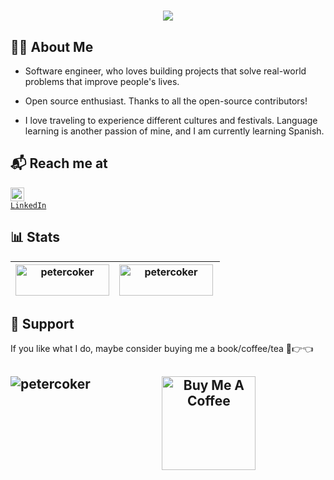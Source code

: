 <h1 align="center">
  <a href="https://git.io/typing-svg">
    <img src="https://readme-typing-svg.herokuapp.com/?lines=Hello,+There!+👋;This+is+Peter+Coker...;Nice+to+meet+you!&center=true&size=25">
  </a>
</h1>

## 👨‍💻 About Me

* Software engineer, who loves building projects that solve real-world problems that improve people's lives.

* Open source enthusiast. Thanks to all the open-source contributors!
  
* I love traveling to experience different cultures and festivals. Language learning is another passion of mine, and I am currently learning Spanish.

## 📬 Reach me at
<code><a href="https://www.linkedin.com/in/petercoker/" title="LinkedIn Profile"><img width="22" src="https://i.imgur.com/yRpa1dQ.png"> LinkedIn</a></code>

## 📊 Stats

|<img  height="50" width="150" align="center" src="https://github-readme-stats.vercel.app/api?username=petercoker&show_icons=true&locale=en" alt="petercoker" /> |  <img  height="50" width="150" align="left" src="https://github-readme-stats.vercel.app/api/top-langs?username=petercoker&show_icons=true&locale=en&layout=compact" alt="petercoker" /> |
| ---------------------------------------------------------------------------------------------------------------------------------------------------------------------------------------------------------------------------------------------------------------------------- | ---------------------------------------------------------------------------------------------------------------------------------------------------------------------------------------------------- |

## 🎁 Support
If you like what I do, maybe consider buying me a book/coffee/tea 🥺👉👈
<h2 align="center">
 <a href="https://www.buymeacoffee.com/petercoker" target="_blank"><img src="https://cdn.buymeacoffee.com/buttons/v2/default-red.png" alt="Buy Me A Coffee" width="150" ></a>
 <a href="https://ko-fi.com/petercoker"> <img align="left" src="https://cdn.ko-fi.com/cdn/kofi3.png?v=3"  alt="petercoker" /></a>
</h2>
